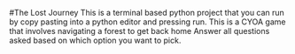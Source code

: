 #The Lost Journey
This is a terminal based python project that you can run by copy pasting into a python editor and pressing run.
This is a CYOA game that involves navigating a forest to get back home
Answer all questions asked based on which option you want to pick.
